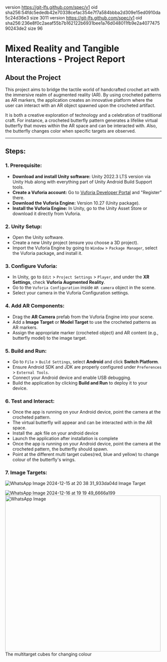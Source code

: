 version https://git-lfs.github.com/spec/v1
oid sha256:54fdc5ededb42e70338cefac354e7f7a584bbba2d309e15ed0910da5c24d36e3
size 3011
version https://git-lfs.github.com/spec/v1
oid sha256:236e8f0c2aeaf55b7b162122b6931bee1a76d048011fb9e2a407747590243de2
size 96
# Mixed Reality and Tangible Interactions - Project Report

## About the Project
This project aims to bridge the tactile world of handcrafted crochet art with the immersive realm of augmented reality (AR). By using crocheted patterns as AR markers, the application creates an innovative platform where the user can interact with an AR object spawned upon the crocheted artifact. 

It is both a creative exploration of technology and a celebration of traditional craft. For instance, a crocheted butterfly pattern generates a lifelike virtual butterfly that moves within the AR space and can be interacted with. Also, the butterfly changes color when specific targets are observed.

---

## Steps:

### 1. Prerequisite:
- **Download and install Unity software:** Unity 2022.3 LTS version via Unity Hub along with everything part of Unity Android Build Support tools.
- **Create a Vuforia account:** Go to [Vuforia Developer Portal](https://developer.vuforia.com/home) and "Register" there.
- **Download the Vuforia Engine:** Version 10.27 (Unity package).
- **Install the Vuforia Engine:** In Unity, go to the Unity Asset Store or download it directly from Vuforia.

### 2. Unity Setup:
- Open the Unity software.
- Create a new Unity project (ensure you choose a 3D project).
- Import the Vuforia Engine by going to `Window` > `Package Manager`, select the Vuforia package, and install it.

### 3. Configure Vuforia:
- In Unity, go to `Edit` > `Project Settings` > `Player`, and under the **XR Settings**, check **Vuforia Augmented Reality**.
- Go to the `Vuforia Configuration` inside `AR camera` object in the scene.
- Select your camera in the Vuforia Configuration settings.

### 4. Add AR Components:
- Drag the **AR Camera** prefab from the Vuforia Engine into your scene.
- Add a **Image Target** or **Model Target** to use the crocheted patterns as AR markers.
- Assign the appropriate marker (crocheted object) and AR content (e.g., butterfly model) to the image target.

### 5. Build and Run:
- Go to `File` > `Build Settings`, select **Android** and click **Switch Platform**.
- Ensure Android SDK and JDK are properly configured under `Preferences` > `External Tools`.
- Connect your Android device and enable USB debugging.
- Build the application by clicking **Build and Run** to deploy it to your device.

### 6. Test and Interact:
- Once the app is running on your Android device, point the camera at the crocheted pattern.
- The virtual butterfly will appear and can be interacted with in the AR space.
- Install the .apk file on your android device
- Launch the application after installation is complete
- Once the app is running on your Android device, point the camera at the crocheted pattern, the butterfly should spawn.
- Point at the different multi target cubes(red, blue and yellow) to change colour of the butterfly's wings.
### 7. Image Targets:
![WhatsApp Image 2024-12-15 at 20 38 31_933da04d](https://github.com/user-attachments/assets/28826c0a-d5fa-4410-a018-6c84315a4bb9)
Image Target

![WhatsApp Image 2024-12-16 at 19 19 49_6666a199](https://github.com/user-attachments/assets/01fb0146-3d0b-4452-99a9-e69d5fd67db3)
<img src="https://github.com/user-attachments/assets/01fb0146-3d0b-4452-99a9-e69d5fd67db3" alt="WhatsApp Image" width="500" />
The multitarget cubes for changing colour
